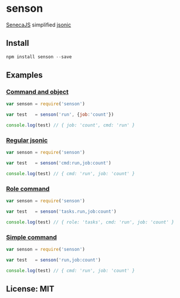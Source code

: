# senson

[SenecaJS](https://github.com/rjrodger/senecajs) simplified [jsonic](https://github.com/rjrodger/jsonic)

## Install

```js
npm install senson --save
```
<!-- EXAMPLES:BEGIN -->
## Examples

### [Command and object](blob/master/examples/command-and-object.js)

```js
var senson = require('senson')

var test   = senson('run', {job:'count'})

console.log(test) // { job: 'count', cmd: 'run' }
```

### [Regular jsonic](blob/master/examples/regular_jsonic.js)

```js
var senson = require('senson')

var test   = senson('cmd:run,job:count')

console.log(test) // { cmd: 'run', job: 'count' }
```

### [Role command](blob/master/examples/role_command.js)

```js
var senson = require('senson')

var test   = senson('tasks.run,job:count')

console.log(test) // { role: 'tasks', cmd: 'run', job: 'count' }
```

### [Simple command](blob/master/examples/simple_command.js)

```js
var senson = require('senson')

var test   = senson('run,job:count')

console.log(test) // { cmd: 'run', job: 'count' }
```
<!-- EXAMPLES:END -->
## License: MIT

